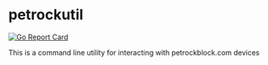 # petrockutil

[![Go Report Card](https://goreportcard.com/badge/github.com/petrockblog/petrockutil)](https://goreportcard.com/report/github.com/petrockblog/petrockutil)

This is a command line utility for interacting with petrockblock.com devices
